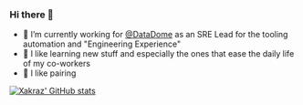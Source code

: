 ### Hi there 👋

- 🏢 I’m currently working for [@DataDome](https://datadome.co/) as an SRE Lead for the tooling automation and "Engineering Experience"
- 🌱 I like learning new stuff and especially the ones that ease the daily life of my co-workers
- 👯 I like pairing


[![Xakraz' GitHub stats](https://github-readme-stats.vercel.app/api?username=xakraz&count_private=true&show_icons=true)](https://github.com/xakraz)


<!--
**xakraz/xakraz** is a ✨ _special_ ✨ repository because its `README.md` (this file) appears on your GitHub profile.

Here are some ideas to get you started:

- 🔭 I’m currently working on ...
- 🌱 I’m currently learning ...
- 👯 I’m looking to collaborate on ...
- 🤔 I’m looking for help with ...
- 💬 Ask me about ...
- 📫 How to reach me: ...
- 😄 Pronouns: ...
- ⚡ Fun fact: ...
-->

